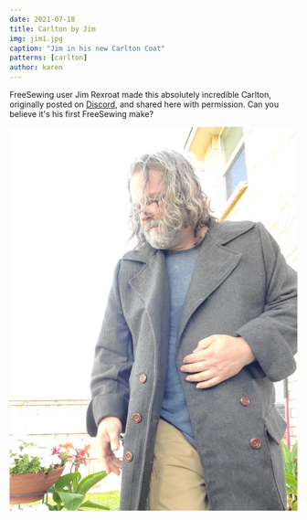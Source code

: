 ```yaml
---
date: 2021-07-18
title: Carlton by Jim
img: jim1.jpg
caption: "Jim in his new Carlton Coat"
patterns: [carlton]
author: karen
---
```


FreeSewing user Jim Rexroat made this absolutely incredible Carlton, originally posted on [Discord](https://discord.freesewing.org/),
and shared here with permission. Can you believe it's his first FreeSewing make?

![Unbuttoned view](jim2.jpg)
